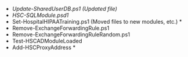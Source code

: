 * *Update-SharedUserDB.ps1 (Updated file)*
* *HSC-SQLModule.psd1*
* Set-HospitalHIPAATraining.ps1 (Moved files to new modules, etc.) *
* Remove-ExchangeForwardingRule.ps1
* Remove-ExchangeForwardingRuleRandom.ps1
* Test-HSCADModuleLoaded
* Add-HSCProxyAddress *
